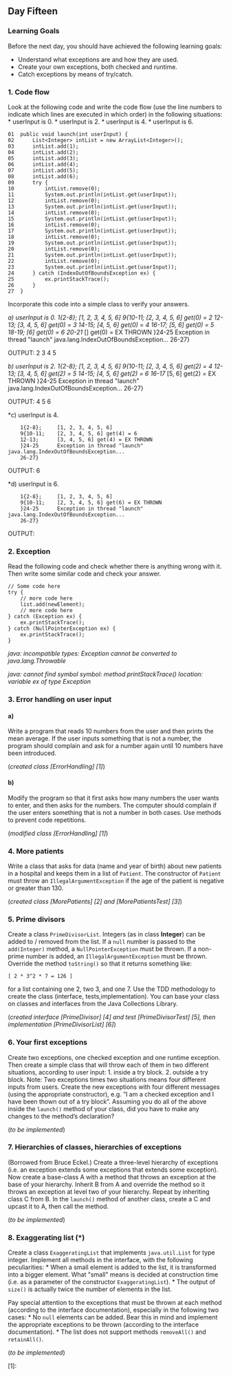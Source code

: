 ## Day Fifteen

### Learning Goals

Before the next day, you should have achieved the following learning goals:
  * Understand what exceptions are and how they are used.
  * Create your own exceptions, both checked and runtime.
  * Catch exceptions by means of try/catch.

### 1. Code flow

Look at the following code and write the code flow (use the line numbers to indicate which lines are executed in
which order) in the following situations:
    * userInput is 0.
    * userInput is 2.
    * userInput is 4.
    * userInput is 6.
```
01  public void launch(int userInput) {
02      List<Integer> intList = new ArrayList<Integer>();
03      intList.add(1);
04      intList.add(2);
05      intList.add(3);
06      intList.add(4);
07      intList.add(5);
08      intList.add(6);
09      try {
10          intList.remove(0);
11          System.out.println(intList.get(userInput));
12          intList.remove(0);
13          System.out.println(intList.get(userInput));
14          intList.remove(0);
15          System.out.println(intList.get(userInput));
16          intList.remove(0);
17          System.out.println(intList.get(userInput));
18          intList.remove(0);
19          System.out.println(intList.get(userInput));
20          intList.remove(0);
21          System.out.println(intList.get(userInput));
22          intList.remove(0);
23          System.out.println(intList.get(userInput));
24      } catch (IndexOutOfBoundsException ex) {
25          ex.printStackTrace();
26      }
27  }
```
Incorporate this code into a simple class to verify your answers.

*a) userInput is 0.
  		1{2-8};		[1, 2, 3, 4, 5, 6]
  		9{10-11;	[2, 3, 4, 5, 6] get(0) = 2
  		12-13;		[3, 4, 5, 6] get(0) = 3
  		14-15;		[4, 5, 6] get(0) = 4
  		16-17;		[5, 6] get(0) = 5
  		18-19;		[6] get(0) = 6
  		20-21*		[] get(0) = EX THROWN
  		}24-25		Exception in thread "launch" java.lang.IndexOutOfBoundsException... 
  		26-27}

OUTPUT:
 2
 3
 4
 5
  		
*b) userInput is 2.
  		1{2-8};		[1, 2, 3, 4, 5, 6]
  		9{10-11;	[2, 3, 4, 5, 6] get(2) = 4
  		12-13;		[3, 4, 5, 6] get(2) = 5
  		14-15;		[4, 5, 6] get(2) = 6
  		16-17*		[5, 6] get(2) = EX THROWN
  		}24-25		Exception in thread "launch" java.lang.IndexOutOfBoundsException... 
  		26-27}
  		
OUTPUT:
4
5
6
  		
*c) userInput is 4.
  	
  		1{2-8};		[1, 2, 3, 4, 5, 6]
  		9{10-11; 	[2, 3, 4, 5, 6] get(4) = 6
  		12-13;		[3, 4, 5, 6] get(4) = EX THROWN
  		}24-25		Exception in thread "launch" java.lang.IndexOutOfBoundsException... 
  		26-27}
  		
OUTPUT:
6
  		
*d) userInput is 6.
  	
  		1{2-8};		[1, 2, 3, 4, 5, 6]
  		9{10-11;	[2, 3, 4, 5, 6] get(6) = EX THROWN
  		}24-25		Exception in thread "launch" java.lang.IndexOutOfBoundsException... 
  		26-27}
  		
OUTPUT: 
<empty>

### 2. Exception

Read the following code and check whether there is anything wrong with it. Then write some similar code and
check your answer.
```
// Some code here
try {
    // more code here
    list.add(newElement);
    // more code here
} catch (Exception ex) {
    ex.printStackTrace();
} catch (NullPointerException ex) {
    ex.printStackTrace();
}
```

*java: incompatible types: Exception cannot be converted to java.lang.Throwable*

*java: cannot find symbol
      symbol: method printStackTrace()
      location: variable ex of type Exception*

### 3. Error handling on user input

#### a)
Write a program that reads 10 numbers from the user and then prints the mean average. If the user inputs something that
is not a number, the program should complain and ask for a number again until 10 numbers have been introduced.

(*created class [ErrorHandling] [1]*)

#### b)
Modify the program so that it first asks how many numbers the user wants to enter, and then asks for the numbers. The
computer should complain if the user enters something that is not a number in both cases. Use methods to prevent code 
repetitions.

(*modified class [ErrorHandling] [1]*)

### 4. More patients

Write a class that asks for data (name and year of birth) about new patients in a hospital and keeps them in a list
of `Patient`. The constructor of `Patient` must throw an `IllegalArgumentException` if the age of the patient is
negative or greater than 130.

(*created class [MorePatients] [2] and [MorePatientsTest] [3]*)

### 5. Prime divisors

Create a class `PrimeDivisorList`. Integers (as in class **Integer**) can be added to / removed from the list. If a
`null` number is passed to the `add(Integer)` method, a `NullPointerException` must be thrown. If a non-prime number 
is added, an `IllegalArgumentException` must be thrown. Override the method `toString()` so that it returns something like:
```
[ 2 * 3^2 * 7 = 126 ]
```
for a list containing one 2, two 3, and one 7.
Use the TDD methodology to create the class (interface, tests,implementation). You can base your class on classes and 
interfaces from the Java Collections Library.

(*created interface [PrimeDivisor] [4] and test [PrimeDivisorTest] [5], then implementation [PrimeDivisorList] [6]*)

### 6. Your first exceptions

Create two exceptions, one checked exception and one runtime exception. Then create a simple class that will throw
each of them in two different situations, according to user input:
    1. inside a try block.
    2. outside a try block.
Note: Two exceptions times two situations means four different inputs from users. Create the new exceptions with 
four different messages (using the appropriate constructor), e.g. ”I am a checked exception and I have been
thown out of a try block”.
Assuming you do all of the above inside the `launch()` method of your class, did you have to make any changes
to the method’s declaration?

(*to be implemented*)

### 7. Hierarchies of classes, hierarchies of exceptions

(Borrowed from Bruce Eckel.) Create a three-level hierarchy of exceptions (i.e. an exception extends some exceptions
that extends some exception). Now create a base-class A with a method that throws an exception at the base of
your hierarchy. Inherit B from A and override the method so it throws an exception at level two of your hierarchy.
Repeat by inheriting class C from B. In the `launch()` method of another class, create a C and upcast it to A, then
call the method.

(*to be implemented*)

### 8. Exaggerating list (*)

Create a class `ExaggeratingList` that implements `java.util.List` for type integer. Implement all methods in the
interface, with the following peculiarities:
    * When a small element is added to the list, it is transformed into a bigger element. What "small" means is decided
    at construction time (i.e. as a parameter of the constructor `ExaggeratingList`).
    * The output of `size()` is actually twice the number of elements in the list.

Pay special attention to the exceptions that must be thrown at each method (according to the interface documentation), 
especially in the following two cases:
    * No `null` elements can be added. Bear this in mind and implement the appropriate exceptions to be thrown 
    (according to the interface documentation).
    * The list does not support methods `removeAll()` and `retainAll()`.

(*to be implemented*)

[1]:
